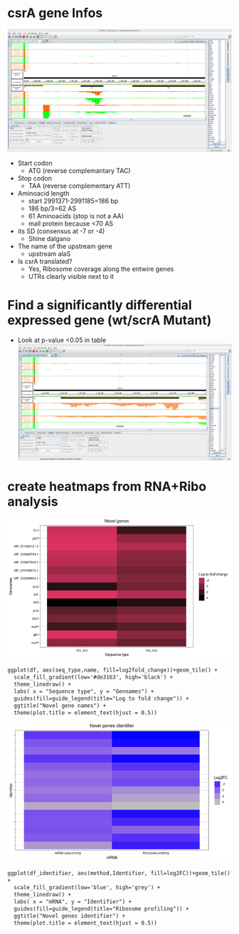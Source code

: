# csrA gene Infos
![image](images/scrA.png)

* Start codon
  * ATG (reverse complemantary TAC)
* Stop codon
  * TAA (reverse complementary ATT)
* Aminoacid length
  * start 2991371-2991185=186 bp
  * 186 bp/3=62 AS
  * 61 Aminoacids (stop is not a AA)
  * mall protein because <70 AS
* its SD (consensus at -7 or -4)
  * Shine dalgano
* The name of the upstream gene
  * upstream alaS
* Is csrA translated?
  * Yes, Ribosome coverage along the entwire genes
  * UTRs clearly visible next to it

# Find a significantly differential expressed gene (wt/scrA Mutant)
* Look at p-value <0.05 in table
![image](images/ribB.png)

# create heatmaps from RNA+Ribo analysis
![image](images/heatmap_names.png)
```
ggplot(df, aes(seq_type,name, fill=log2fold_change))+geom_tile() +
  scale_fill_gradient(low='#de3163', high='black') +
  theme_linedraw() + 
  labs( x = "Sequence type", y = "Gennames") +
  guides(fill=guide_legend(title="Log to fold change")) +
  ggtitle("Novel gene names") +
  theme(plot.title = element_text(hjust = 0.5))
```

![image](images/novel_genes_identifier.png)
```
ggplot(df_identifier, aes(method,Identifier, fill=log2FC))+geom_tile() +
  scale_fill_gradient(low='blue', high='grey') +
  theme_linedraw() + 
  labs( x = "mRNA", y = "Identifier") +
  guides(fill=guide_legend(title="Ribosome profiling")) +
  ggtitle("Novel genes identifier") +
  theme(plot.title = element_text(hjust = 0.5))
```